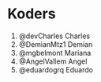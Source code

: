 # Koders

1. @devCharles Charles
2. @DemianMtz1 Demian
3. @mgbelmont Mariana
4. @AngelVallem Angel
5. @eduardogrq Eduardo